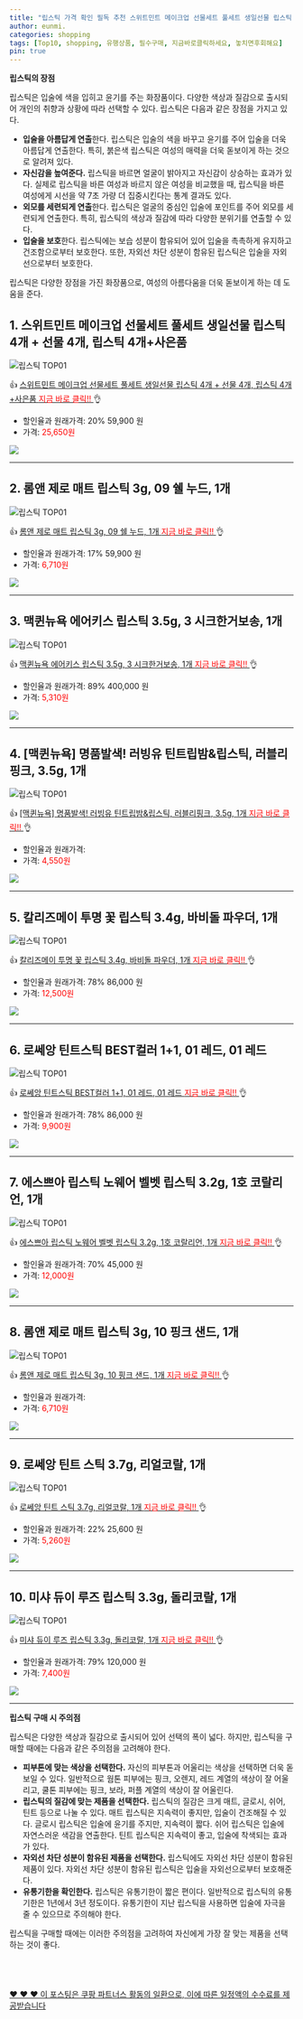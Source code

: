```yaml
---
title: "립스틱 가격 확인 필독 추천 스위트민트 메이크업 선물세트 풀세트 생일선물 립스틱 4개 + 선물 4개, 립스틱 4개+사은품 비교 장점 구매가이드"
author: eunmi.
categories: shopping
tags: [Top10, shopping, 유행상품, 필수구매, 지금바로클릭하세요, 놓치면후회해요]
pin: true
---
```

**립스틱의 장점**

립스틱은 입술에 색을 입히고 윤기를 주는 화장품이다. 다양한 색상과 질감으로 출시되어 개인의 취향과 상황에 따라 선택할 수 있다. 립스틱은 다음과 같은 장점을 가지고 있다.

* **입술을 아름답게 연출**한다. 립스틱은 입술의 색을 바꾸고 윤기를 주어 입술을 더욱 아름답게 연출한다. 특히, 붉은색 립스틱은 여성의 매력을 더욱 돋보이게 하는 것으로 알려져 있다.
* **자신감을 높여준다.** 립스틱을 바르면 얼굴이 밝아지고 자신감이 상승하는 효과가 있다. 실제로 립스틱을 바른 여성과 바르지 않은 여성을 비교했을 때, 립스틱을 바른 여성에게 시선을 약 7초 가량 더 집중시킨다는 통계 결과도 있다.
* **외모를 세련되게 연출**한다. 립스틱은 얼굴의 중심인 입술에 포인트를 주어 외모를 세련되게 연출한다. 특히, 립스틱의 색상과 질감에 따라 다양한 분위기를 연출할 수 있다.
* **입술을 보호**한다. 립스틱에는 보습 성분이 함유되어 있어 입술을 촉촉하게 유지하고 건조함으로부터 보호한다. 또한, 자외선 차단 성분이 함유된 립스틱은 입술을 자외선으로부터 보호한다.

립스틱은 다양한 장점을 가진 화장품으로, 여성의 아름다움을 더욱 돋보이게 하는 데 도움을 준다.

   

## 1. 스위트민트 메이크업 선물세트 풀세트 생일선물 립스틱 4개 + 선물 4개, 립스틱 4개+사은품

![립스틱 TOP01](https://thumbnail9.coupangcdn.com/thumbnails/remote/230x230ex/image/vendor_inventory/400c/3c914fe8a9b0d563c501210cd6f929a1570420f751fd2a91eeb1acf664d5.jpg)


👍 [스위트민트 메이크업 선물세트 풀세트 생일선물 립스틱 4개 + 선물 4개, 립스틱 4개+사은품 <font color=red> 지금 바로 클릭!! </font> ](https://link.coupang.com/re/AFFSDP?lptag=AF3617701&subid=GithubCoopas&pageKey=7670707841&traceid=V0-153&itemId=20461678202&vendorItemId=85521900027) 👌 


- 할인율과 원래가격: 20%  59,900   원
- 가격: <span style='color:red'>25,650원</span>

[![](/discount_price.png)](https://link.coupang.com/re/AFFSDP?lptag=AF3617701&subid=GithubCoopas&pageKey=7670707841&traceid=V0-153&itemId=20461678202&vendorItemId=85521900027)

---


   

## 2. 롬앤 제로 매트 립스틱 3g, 09 쉘 누드, 1개

![립스틱 TOP01](https://thumbnail8.coupangcdn.com/thumbnails/remote/230x230ex/image/retail/images/3656861912100222-11c379ec-679e-40b5-91e6-bb1dafbcb67f.jpg)


👍 [롬앤 제로 매트 립스틱 3g, 09 쉘 누드, 1개 <font color=red> 지금 바로 클릭!! </font> ](https://link.coupang.com/re/AFFSDP?lptag=AF3617701&subid=GithubCoopas&pageKey=1814412512&traceid=V0-153&itemId=3063152900&vendorItemId=71051109229) 👌 


- 할인율과 원래가격: 17%  59,900   원
- 가격: <span style='color:red'>6,710원</span>

[![](/discount_price.png)](https://link.coupang.com/re/AFFSDP?lptag=AF3617701&subid=GithubCoopas&pageKey=1814412512&traceid=V0-153&itemId=3063152900&vendorItemId=71051109229)

---


   

## 3. 맥퀸뉴욕 에어키스 립스틱 3.5g, 3 시크한거보송, 1개

![립스틱 TOP01](https://thumbnail9.coupangcdn.com/thumbnails/remote/230x230ex/image/retail/images/2019/06/25/14/1/3913b836-3c2a-4b03-a96f-44748fb9a42b.jpg)


👍 [맥퀸뉴욕 에어키스 립스틱 3.5g, 3 시크한거보송, 1개 <font color=red> 지금 바로 클릭!! </font> ](https://link.coupang.com/re/AFFSDP?lptag=AF3617701&subid=GithubCoopas&pageKey=245818021&traceid=V0-153&itemId=779143561&vendorItemId=4971498688) 👌 


- 할인율과 원래가격: 89%  400,000   원
- 가격: <span style='color:red'>5,310원</span>

[![](/discount_price.png)](https://link.coupang.com/re/AFFSDP?lptag=AF3617701&subid=GithubCoopas&pageKey=245818021&traceid=V0-153&itemId=779143561&vendorItemId=4971498688)

---


   

## 4. [맥퀸뉴욕] 명품발색! 러빙유 틴트립밤&립스틱, 러블리핑크, 3.5g, 1개

![립스틱 TOP01](https://thumbnail8.coupangcdn.com/thumbnails/remote/230x230ex/image/retail/images/7468574974147259-ad7b45ca-21c0-4f10-9e79-b20a2c31465b.jpg)


👍 [[맥퀸뉴욕] 명품발색! 러빙유 틴트립밤&립스틱, 러블리핑크, 3.5g, 1개 <font color=red> 지금 바로 클릭!! </font> ](https://link.coupang.com/re/AFFSDP?lptag=AF3617701&subid=GithubCoopas&pageKey=2753888&traceid=V0-153&itemId=9267890&vendorItemId=3013328876) 👌 


- 할인율과 원래가격: 
- 가격: <span style='color:red'>4,550원</span>

[![](/discount_price.png)](https://link.coupang.com/re/AFFSDP?lptag=AF3617701&subid=GithubCoopas&pageKey=2753888&traceid=V0-153&itemId=9267890&vendorItemId=3013328876)

---


   

## 5. 칼리즈메이 투명 꽃 립스틱 3.4g, 바비돌 파우더, 1개

![립스틱 TOP01](https://thumbnail7.coupangcdn.com/thumbnails/remote/230x230ex/image/product/image/vendoritem/2019/04/01/4172957436/a78796e3-f8e2-4b95-827f-b5ce1ab05d88.jpg)


👍 [칼리즈메이 투명 꽃 립스틱 3.4g, 바비돌 파우더, 1개 <font color=red> 지금 바로 클릭!! </font> ](https://link.coupang.com/re/AFFSDP?lptag=AF3617701&subid=GithubCoopas&pageKey=163685640&traceid=V0-153&itemId=469640276&vendorItemId=4172957436) 👌 


- 할인율과 원래가격: 78%  86,000   원
- 가격: <span style='color:red'>12,500원</span>

[![](/discount_price.png)](https://link.coupang.com/re/AFFSDP?lptag=AF3617701&subid=GithubCoopas&pageKey=163685640&traceid=V0-153&itemId=469640276&vendorItemId=4172957436)

---


   

## 6. 로쎄앙 틴트스틱 BEST컬러 1+1, 01 레드, 01 레드

![립스틱 TOP01](https://thumbnail8.coupangcdn.com/thumbnails/remote/230x230ex/image/vendor_inventory/c4c4/ee6f7d336b45821fabc04e4ea6d2ca171cabcf692acd42b9963ddaaccb28.jpg)


👍 [로쎄앙 틴트스틱 BEST컬러 1+1, 01 레드, 01 레드 <font color=red> 지금 바로 클릭!! </font> ](https://link.coupang.com/re/AFFSDP?lptag=AF3617701&subid=GithubCoopas&pageKey=5648969098&traceid=V0-153&itemId=9237675051&vendorItemId=76523304680) 👌 


- 할인율과 원래가격: 78%  86,000   원
- 가격: <span style='color:red'>9,900원</span>

[![](/discount_price.png)](https://link.coupang.com/re/AFFSDP?lptag=AF3617701&subid=GithubCoopas&pageKey=5648969098&traceid=V0-153&itemId=9237675051&vendorItemId=76523304680)

---


   

## 7. 에스쁘아 립스틱 노웨어 벨벳 립스틱 3.2g, 1호 코랄리언, 1개

![립스틱 TOP01](https://thumbnail7.coupangcdn.com/thumbnails/remote/230x230ex/image/retail/images/2021/03/10/10/8/7272f379-fbfd-478b-87e7-ecde05b25a8f.jpg)


👍 [에스쁘아 립스틱 노웨어 벨벳 립스틱 3.2g, 1호 코랄리언, 1개 <font color=red> 지금 바로 클릭!! </font> ](https://link.coupang.com/re/AFFSDP?lptag=AF3617701&subid=GithubCoopas&pageKey=5196898861&traceid=V0-153&itemId=7232669471&vendorItemId=74524149501) 👌 


- 할인율과 원래가격: 70%  45,000   원
- 가격: <span style='color:red'>12,000원</span>

[![](/discount_price.png)](https://link.coupang.com/re/AFFSDP?lptag=AF3617701&subid=GithubCoopas&pageKey=5196898861&traceid=V0-153&itemId=7232669471&vendorItemId=74524149501)

---


   

## 8. 롬앤 제로 매트 립스틱 3g, 10 핑크 샌드, 1개

![립스틱 TOP01](https://thumbnail7.coupangcdn.com/thumbnails/remote/230x230ex/image/retail/images/2362022632988257-c2ccdd59-9bd7-4a7c-bbc1-aeaabf993230.jpg)


👍 [롬앤 제로 매트 립스틱 3g, 10 핑크 샌드, 1개 <font color=red> 지금 바로 클릭!! </font> ](https://link.coupang.com/re/AFFSDP?lptag=AF3617701&subid=GithubCoopas&pageKey=1814412512&traceid=V0-153&itemId=3063152898&vendorItemId=71051109185) 👌 


- 할인율과 원래가격: 
- 가격: <span style='color:red'>6,710원</span>

[![](/discount_price.png)](https://link.coupang.com/re/AFFSDP?lptag=AF3617701&subid=GithubCoopas&pageKey=1814412512&traceid=V0-153&itemId=3063152898&vendorItemId=71051109185)

---


   

## 9. 로쎄앙 틴트 스틱 3.7g, 리얼코랄, 1개

![립스틱 TOP01](https://thumbnail9.coupangcdn.com/thumbnails/remote/230x230ex/image/product/image/vendoritem/2019/06/12/3133672713/d24760e2-a7f5-4f74-8ea5-b31e62f9944e.jpg)


👍 [로쎄앙 틴트 스틱 3.7g, 리얼코랄, 1개 <font color=red> 지금 바로 클릭!! </font> ](https://link.coupang.com/re/AFFSDP?lptag=AF3617701&subid=GithubCoopas&pageKey=9060467&traceid=V0-153&itemId=79064794&vendorItemId=3133672713) 👌 


- 할인율과 원래가격: 22%  25,600   원
- 가격: <span style='color:red'>5,260원</span>

[![](/discount_price.png)](https://link.coupang.com/re/AFFSDP?lptag=AF3617701&subid=GithubCoopas&pageKey=9060467&traceid=V0-153&itemId=79064794&vendorItemId=3133672713)

---


   

## 10. 미샤 듀이 루즈 립스틱 3.3g, 돌리코랄, 1개

![립스틱 TOP01](https://thumbnail8.coupangcdn.com/thumbnails/remote/230x230ex/image/retail/images/2020/01/08/19/0/8f71f2f1-e732-4654-a593-87fbd85b9531.jpg)


👍 [미샤 듀이 루즈 립스틱 3.3g, 돌리코랄, 1개 <font color=red> 지금 바로 클릭!! </font> ](https://link.coupang.com/re/AFFSDP?lptag=AF3617701&subid=GithubCoopas&pageKey=1162973598&traceid=V0-153&itemId=2139818447&vendorItemId=70138220549) 👌 


- 할인율과 원래가격: 79%  120,000   원
- 가격: <span style='color:red'>7,400원</span>

[![](/discount_price.png)](https://link.coupang.com/re/AFFSDP?lptag=AF3617701&subid=GithubCoopas&pageKey=1162973598&traceid=V0-153&itemId=2139818447&vendorItemId=70138220549)

---
**립스틱 구매 시 주의점**

립스틱은 다양한 색상과 질감으로 출시되어 있어 선택의 폭이 넓다. 하지만, 립스틱을 구매할 때에는 다음과 같은 주의점을 고려해야 한다.

* **피부톤에 맞는 색상을 선택한다.** 자신의 피부톤과 어울리는 색상을 선택하면 더욱 돋보일 수 있다. 일반적으로 웜톤 피부에는 핑크, 오렌지, 레드 계열의 색상이 잘 어울리고, 쿨톤 피부에는 핑크, 보라, 퍼플 계열의 색상이 잘 어울린다.
* **립스틱의 질감에 맞는 제품을 선택한다.** 립스틱의 질감은 크게 매트, 글로시, 쉬어, 틴트 등으로 나눌 수 있다. 매트 립스틱은 지속력이 좋지만, 입술이 건조해질 수 있다. 글로시 립스틱은 입술에 윤기를 주지만, 지속력이 짧다. 쉬어 립스틱은 입술에 자연스러운 색감을 연출한다. 틴트 립스틱은 지속력이 좋고, 입술에 착색되는 효과가 있다.
* **자외선 차단 성분이 함유된 제품을 선택한다.** 립스틱에도 자외선 차단 성분이 함유된 제품이 있다. 자외선 차단 성분이 함유된 립스틱은 입술을 자외선으로부터 보호해준다.
* **유통기한을 확인한다.** 립스틱은 유통기한이 짧은 편이다. 일반적으로 립스틱의 유통기한은 1년에서 3년 정도이다. 유통기한이 지난 립스틱을 사용하면 입술에 자극을 줄 수 있으므로 주의해야 한다.

립스틱을 구매할 때에는 이러한 주의점을 고려하여 자신에게 가장 잘 맞는 제품을 선택하는 것이 좋다.<br><br><br><br><br> [ ❤ ❤ ❤ 이 포스팅은 쿠팡 파트너스 활동의 일환으로, 이에 따른 일정액의 수수료를 제공받습니다](https://link.coupang.com/a/bcEFyh)
